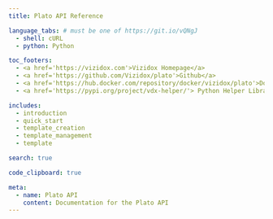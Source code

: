```yaml
---
title: Plato API Reference

language_tabs: # must be one of https://git.io/vQNgJ
  - shell: cURL
  - python: Python

toc_footers:
  - <a href='https://vizidox.com'>Vizidox Homepage</a>
  - <a href='https://github.com/Vizidox/plato'>Github</a>
  - <a href='https://hub.docker.com/repository/docker/vizidox/plato'>Docker Image</a>
  - <a href='https://pypi.org/project/vdx-helper/'> Python Helper Library TODO</a>

includes:
  - introduction
  - quick_start
  - template_creation
  - template_management
  - template

search: true

code_clipboard: true

meta:
  - name: Plato API
    content: Documentation for the Plato API
---
```


